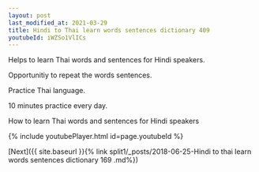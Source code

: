 ```yaml
---
layout: post
last_modified_at: 2021-03-29
title: Hindi to Thai learn words sentences dictionary 409 
youtubeId: iWZSo1VlICs
---
```

 
 
Helps to learn Thai words and sentences for Hindi speakers.

Opportunitiy to repeat the words sentences. 

Practice Thai language. 
 
10 minutes practice every day. 
 
How to learn Thai words and sentences for Hindi speakers 
 
{% include youtubePlayer.html id=page.youtubeId %}
 
 
[Next]({{ site.baseurl }}{% link  split1/_posts/2018-06-25-Hindi to thai learn words sentences dictionary 169 .md%})
 

